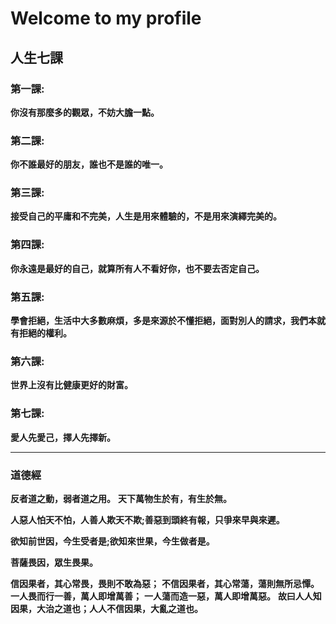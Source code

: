 # Welcome to my profile

## 人生七課

### 第一課:

**你沒有那麼多的觀眾，不妨大膽一點。**

### 第二課:

**你不誰最好的朋友，誰也不是誰的唯一。**

### 第三課:

**接受自己的平庸和不完美，人生是用來體驗的，不是用來演繹完美的。**

### 第四課:

**你永遠是最好的自己，就算所有人不看好你，也不要去否定自己。**

### 第五課:

**學會拒絕，生活中大多數麻煩，多是來源於不懂拒絕，面對別人的請求，我們本就有拒絕的權利。**

### 第六課:

**世界上沒有比健康更好的財富。**

### 第七課:

**愛人先愛己，擇人先擇新。**

-------------------------------------

### 道德經

**反者道之動，弱者道之用。**
**天下萬物生於有，有生於無。**

**人惡人怕天不怕，人善人欺天不欺;善惡到頭終有報，只爭來早與來遲。**

**欲知前世因，今生受者是;欲知來世果，今生做者是。**

**菩薩畏因，眾生畏果。**

**信因果者，其心常畏，畏則不敢為惡；**
**不信因果者，其心常蕩，蕩則無所忌憚。**
**一人畏而行一善，萬人即增萬善；**
**一人蕩而造一惡，萬人即增萬惡。**
**故曰人人知因果，大治之道也；人人不信因果，大亂之道也。**
